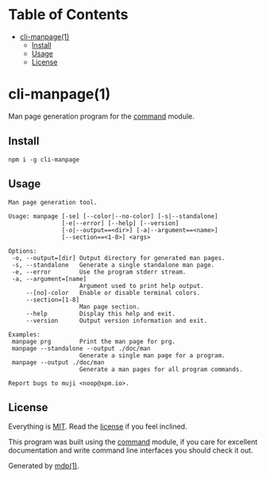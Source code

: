 Table of Contents
=================

* [cli-manpage(1)](#cli-manpage1)
  * [Install](#install)
  * [Usage](#usage)
  * [License](#license)

cli-manpage(1)
==============

Man page generation program for the [command](https://github.com/freeformsystems/cli-command) module.

## Install

```
npm i -g cli-manpage
```

## Usage

```
Man page generation tool.

Usage: manpage [-se] [--color|--no-color] [-s|--standalone]
               [-e|--error] [--help] [--version]
               [-o|--output==<dir>] [-a|--argument==<name>]
               [--section==<1-8>] <args>

Options:
 -o, --output=[dir] Output directory for generated man pages.
 -s, --standalone   Generate a single standalone man page.
 -e, --error        Use the program stderr stream.
 -a, --argument=[name]
                    Argument used to print help output.
     --[no]-color   Enable or disable terminal colors.
     --section=[1-8]
                    Man page section.
     --help         Display this help and exit.
     --version      Output version information and exit.

Examples:
 manpage prg        Print the man page for prg.
 manpage --standalone --output ./doc/man
                    Generate a single man page for a program.
 manpage --output ./doc/man
                    Generate a man pages for all program commands.

Report bugs to muji <noop@xpm.io>.
```

## License

Everything is [MIT](http://en.wikipedia.org/wiki/MIT_License). Read the [license](https://github.com/freeformsystems/cli-manpage/blob/master/LICENSE) if you feel inclined.

This program was built using the [command](https://github.com/freeformsystems/cli-command) module, if you care for excellent documentation and write command line interfaces you should check it out.

Generated by [mdp(1)](https://github.com/freeformsystems/mdp).

[command]: https://github.com/freeformsystems/cli-command
